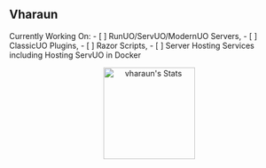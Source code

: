 ## Vharaun
Currently Working On: 
    - [ ] RunUO/ServUO/ModernUO Servers, 
    - [ ] ClassicUO Plugins, 
    - [ ] Razor Scripts, 
    - [ ] Server Hosting Services including Hosting ServUO in Docker


<div class="badges-githubstats">
  <p align="center">
    <img src="https://github-readme-stats.vercel.app/api?username=vharaun&theme=tokyonight&show_icons=true&hide_border=true&count_private=true" alt="vharaun's Stats" height="165">
    <!--<img src="https://github-readme-streak-stats.herokuapp.com/?user=vharaun&theme=tokyonight&hide_border=true" alt="vharaun's Streak" height="165">-->
  </p>
</div>

<!--
**vharaun/vharaun** is a ✨ _special_ ✨ repository because its `README.md` (this file) appears on your GitHub profile.

Here are some ideas to get you started:

- 🔭 I’m currently working on ...
- 🌱 I’m currently learning ...
- 👯 I’m looking to collaborate on ...
- 🤔 I’m looking for help with ...
- 💬 Ask me about ...
- 📫 How to reach me: ...
- 😄 Pronouns: ...
- ⚡ Fun fact: ...
-->
